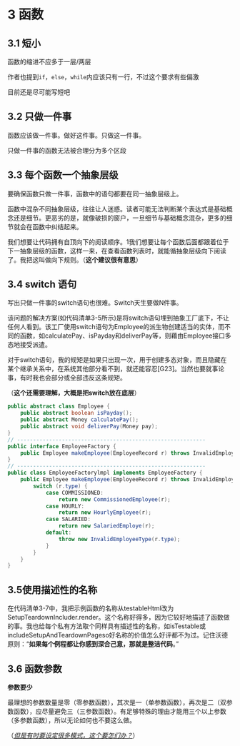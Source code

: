 # 3 函数

## 3.1 短小

函数的缩进不应多于一层/两层

作者也提到`if`，`else`，`while`内应该只有一行，不过这个要求有些偏激

目前还是尽可能写短吧



## 3.2 只做一件事

函数应该做一件事。做好这件事。只做这一件事。 

只做一件事的函数无法被合理分为多个区段



## 3.3 每个函数一个抽象层级 

要确保函数只做一件事，函数中的语句都要在同一抽象层级上。

函数中混杂不同抽象层级，往往让人迷惑。读者可能无法判断某个表达式是基础概念还是细节。更恶劣的是，就像破损的窗户，一旦细节与基础概念混杂，更多的细节就会在函数中纠结起来。



我们想要让代码拥有自顶向下的阅读顺序。1我们想要让每个函数后面都跟着位于下一抽象层级的函数，这样一来，在查看函数列表时，就能循抽象层级向下阅读了。我把这叫做向下规则。（**这个建议很有意思**）



## 3.4 switch 语句



写出只做一件事的switch语句也很难。Switch天生要做N件事。

该问题的解决方案(如代码清单3-5所示)是将switch语句埋到抽象工厂底下，不让任何人看到。该工厂使用switch语句为Employee的派生物创建适当的实体，而不同的函数，如calculatePay、isPayday和deliverPay等，则藉由Employee接口多态地接受派遣。 

对于switch语句，我的规矩是如果只出现一次，用于创建多态对象，而且隐藏在某个继承关系中，在系统其他部分看不到，就还能容忍[G23]。当然也要就事论事，有时我也会部分或全部违反这条规矩。 

（**这个还需要理解，大概是把switch放在底层**）

```java
public abstract class Employee { 
	public abstract boolean isPayday();
	public abstract Money calculatePay();
	public abstract void deliverPay(Money pay);
}
// -----------------------------------------------------------
public interface EmployeeFactory { 
	public Employee makeEmployee(EmployeeRecord r) throws InvalidEmployeeType; 
}	
// -----------------------------------------------------------
public class EmployeeFactorylmpl implements EmployeeFactory { 
	public Employee makeEmployee(EmployeeRecord r) throws InvalidEmployeeType {
		switch (r.type) { 
			case COMMISSIONED:
				return new CommissionedEmployee(r);
			case HOURLY:
				return new HourlyEmployee(r); 
			case SALARIED:
				return new SalariedEmploye(r); 
			default:
				throw new InvalidEmployeeType(r.type); 
			} 
		} 
	}
}
```



## 3.5使用描述性的名称 

在代码清单3-7中，我把示例函数的名称从testableHtml改为SetupTeardownIncluder.render。这个名称好得多，因为它较好地描述了函数做的事。我也给每个私有方法取个同样具有描述性的名称，如isTestable或includeSetupAndTeardownPageso好名称的价值怎么好评都不为过。记住沃德原则：“**如果每个例程都让你感到深合己意，那就是整洁代码**。”



## 3.6 函数参数

**参数要少**

最理想的参数数量是零（零参数函数），其次是一（单参数函数），再次是二（双参数函数），应尽量避免三（三参数函数）。有足够特殊的理由才能用三个以上参数（多参数函数），所以无论如何也不要这么做。 

（*<u>但是有时要设定很多模式，这个要怎们办？</u>*）



















